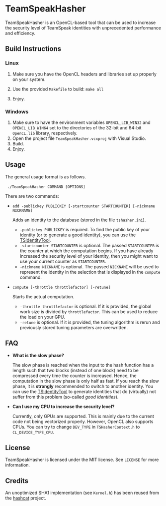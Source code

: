 # TeamSpeakHasher

TeamSpeakHasher is an OpenCL-based tool that can be used to increase the security level of TeamSpeak identities with unprecedented performance and efficiency.

## Build Instructions
### Linux
1. Make sure you have the OpenCL headers and libraries set up properly on your system.
2. Use the provided `Makefile` to build: `make all`

3. Enjoy.

### Windows
1. Make sure to have the environment variables `OPENCL_LIB_WIN32` and `OPENCL_LIB_WIN64` set to the directories of the 32-bit and 64-bit `OpenCL.lib` library, respectively.
2. Open the project file `TeamSpeakHasher.vcxproj` with Visual Studio.
3. Build.
4. Enjoy.
   
## Usage
The general usage format is as follows.

​```
./TeamSpeakHasher COMMAND [OPTIONS]​```

There are two commands:
* `add -publickey PUBLICKEY [-startcounter STARTCOUNTER] [-nickname NICKNAME]`

  Adds an identity to the database (stored in the file `tshasher.ini`).
  - `-publickey PUBLICKEY` is required. To find the public key of your identity (or to generate a good identity), you can use the [TSIdentityTool](https://github.com/landave/TSIdentityTool).
  - `-startcounter STARTCOUNTER` is optional. The passed `STARTCOUNTER` is the counter at which the computation begins. If you have already increased the security level of your identity, then you might want to use your current counter as `STARTCOUNTER`.
  - `-nickname NICKNAME` is optional. The passed `NICKNAME` will be used to represent the identity in the selection that is displayed in the `compute` command.
  
* `compute [-throttle throttlefactor] [-retune]`

  Starts the actual computation.
   - `-throttle throttlefactor` is optional. If it is provided, the global work size is divided by `throttlefactor`. This can be used to reduce the load on your GPU.
   - `-retune` is optional. If it is provided, the tuning algorithm is rerun and previously stored tuning parameters are overwritten.


## FAQ

* **What is the slow phase?**
    
    The slow phase is reached when the input to the hash function has a length such that two blocks (instead of one block) need to be compressed every time the counter is increased. Hence, the computation in the slow phase is only half as fast.
    If you reach the slow phase, it is **strongly** recommended to switch to another identity. You can use the [TSIdentityTool](https://github.com/landave/TSIdentityTool) to generate identities that do (virtually) not suffer from this problem (so-called _good identities_).
* **Can I use my CPU to increase the security level?**

    Currently, only GPUs are supported. This is mainly due to the current code not being vectorized properly. However, OpenCL also supports CPUs. You can try to change `DEV_TYPE` in `TSHasherContext.h` to `CL_DEVICE_TYPE_CPU`.


## License

TeamSpeakHasher is licensed under the MIT license. See `LICENSE` for more information.
    
## Credits

An unoptimized SHA1 implementation (see `Kernel.h`) has been reused from the [hashcat](https://hashcat.net/hashcat/) project.